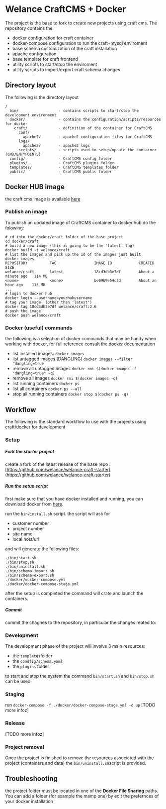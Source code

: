 
# Welance CraftCMS + Docker

The project is the base to fork to create new projects using craft cms.
The repository contains the 
- docker configuration for craft container
- docker-compose configuration to run the craft+mysql enviroment
- base schema customization of the craft installation
- apache configuration 
- base template for craft frontend
- utility scripts to start/stop the enviroment 
- utility scripts to import/export craft schema changes


## Directory layout

The following is the directory layout
```
/
  bin/                  - contains scripts to start/stop the development environment
  docker/               - contains the configuration/scripts/resources for docker
    craft/              - definition of the container for CraftCMS 
      conf/             
        apache2/        - apache2 configuration files for CraftCMS
      logs/
        apache2/        - apache2 logs 
      scripts/          - scripts used to setup/update the container (CMD/ENTYPOINTS)
  config/               - CraftCMS config folder
  plugins/              - CraftCMS plugins folder
  templates/            - CraftCMS templates folder
  public/               - CraftCMS public folder 
```

## Docker HUB image

the craft cms image is available [here](https://hub.docker.com/r/welance/craft/)

### Publish an image

To publish an updated image of CraftCMS container to docker hub do the folowing:

```
# cd into the docker/craft folder of the base project
cd docker/craft
# build a new image (this is going to be the 'latest' tag)
docker build -t welance/craft .
# list the images and pick up the id of the images just built
docker images
REPOSITORY          TAG                 IMAGE ID            CREATED              SIZE
welance/craft       latest              18cd3db3e7df        About a minute ago   114 MB
<none>              <none>              be09b9e54c3d        About an hour ago    113 MB
...
# login to docker hub
docker login --username=yourhubusername
# tag your image  (other than 'latest')
docker tag 18cd3db3e7df welance/craft:2.6
# push the image
docker push welance/craft
```

### Docker (useful) commands

the following is a selection of docker commands that may be handy when working with docker, 
for full reference consult the [docker documentation](https://docs.docker.com/engine/reference/run/)

- list installed images: `docker images`
- list untagged images (DANGLING) `docker images --filter "dangling=true`
- remove all untagged images `docker rmi $(docker images -f "dangling=true" -q)`
- remove all images `docker rmi $(docker images -q)`
- list running containers `docker ps`
- list all containers `docker ps --all`
- stop all running containers `docker stop $(docker ps -q)`


## Workflow 

The following is the standard workflow to use with the projects using craft/docker for development

### Setup
##### Fork the starter project
create a fork of the latest release of the base repo : [https://github.com/welance/welance-craft-starter](https://github.com/welance/welance-craft-starter)

##### Run the setup script
first make sure that you have docker installed and running, you can download docker from [here](https://www.docker.com/community-edition).

run the `bin/install.sh` script. the script will ask for
  - customer number
  - project number
  - site name
  - local host/url 

and will generate the following files:

```
./bin/start.sh
./bin/stop.sh
./bin/uninstall.sh
./bin/schema-import.sh
./bin/schema-export.sh
./docker/docker-compose.yml
./docker/docker-compose-stage.yml
```

after the setup is completed the command will crate and launch the containers. 

##### Commit
commit the chagnes to the repository, in particular the changes reated to:


### Development
The development phase of the project will involve 3 main resources:
- the `templates`folder
- the `condfig/schema.yaml`
- the `plugins` folder

to start and stop the system the command `bin/start.sh` and `bin/stop.sh` can be used.


### Staging
run `docker-compose -f ./docker/docker-compose-stage.yml -d up`
[TODO more infoz]

### Release
[TODO more infoz]

### Project removal
Once the project is finished to remove the resources associated with the project (containers and data) 
the `bin/uninstall.sh`script is provided.


## Troubleshooting

the project folder must be located in one of the **Docker File Sharing** paths. 
You can add a folder (for example the mamp one) by edit the prefernces of your docker installation




